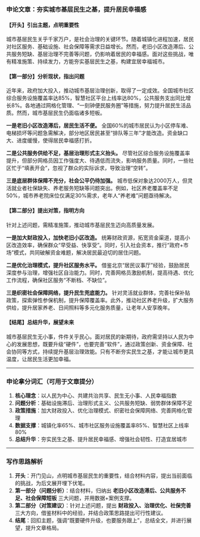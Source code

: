 ### **申论文章：夯实城市基层民生之基，提升居民幸福感**

#### **【开头】引出主题，点明重要性**

城市基层民生关乎千家万户，是社会治理的关键环节。随着城镇化进程加速，居民对社区服务、基础设施、社会保障等需求日益增长。然而，老旧小区改造滞后、公共服务短缺、基层治理不完善等问题，仍影响着居民的幸福感。面对这些挑战，唯有精准施策、持续发力，方能夯实基层民生之基，构建宜居幸福城市。

#### **【第一部分】分析现状，指出问题**

近年来，政府加大投入，推动城市基层治理创新，取得了一定成效。全国城市社区综合服务设施覆盖率达85%，智慧社区平台上线率达80%，公共服务支出同比增长8%。各地通过网格化管理、“一刻钟便民服务圈”等措施，努力提升居民生活品质。然而，城市基层民生仍面临诸多短板。

**一是老旧小区改造滞后，居民生活不便。** 全国60%的城市居民认为小区停车难、电梯损坏等问题急需解决，部分地区居民甚至“排队等三年”才能改造。资金缺口大、进度缓慢，使得居民幸福感打折。

**二是公共服务供给不足，基层治理形式主义抬头。** 尽管社区综合服务设施覆盖率提升，但部分网格员因工作强度大、待遇低而流失，影响服务质量。同时，一些社区忙于“填表开会”，忽视了群众的实际诉求，导致治理“空转”。

**三是底层群体保障不充分，社会公平仍待加强。** 城市低保对象达2000万人，但灵活就业者社保缺失、养老服务短缺等问题突出。例如，社区养老覆盖率不足50%，城市养老院床位仅满足30%需求，老年人“养老难”问题亟待解决。

#### **【第二部分】提出对策，指明方向**

针对上述问题，需精准施策，推动城市基层民生迈向高质量发展。

**一是加大财政投入，加快老旧小区改造。** 统筹财政资源，拓宽资金渠道，提高小区改造效率，确保群众“早受益、快享受”。同时，引入社会资本，推行“政府+市场”模式，共同破解资金难题，解决居民最迫切的居住问题。

**二是优化治理模式，提升社区服务水平。** 借鉴北京“居民议事厅”经验，鼓励居民深度参与治理，增强社区自治能力。同时，完善网格员激励机制，提高待遇、优化工作流程，确保社区服务“不断档、不缺位”。

**三是织密社会保障网络，提升民生兜底能力。** 针对灵活就业群体，完善社保补贴政策，探索弹性参保机制，提升保障覆盖率。此外，推动社区养老升级，扩大服务供给，提升居家养老、日间照料等多元化服务质量，让老年人安享晚年。

#### **【结尾】总结升华，展望未来**

城市基层民生无小事，件件关乎民心。面对居民的新期待，政府需坚持以人民为中心的发展思想，既要升级“硬件”，也要完善“软件”，通过政策创新、资金保障、社会协同等方式，持续提升基层治理效能。只有不断夯实民生之基，才能让城市更具温度，让居民生活更加幸福。

---

### **申论拿分词汇（可用于文章提分）**

1. **核心理念**：以人民为中心、共建共治共享、民生无小事、人民幸福指数
2. **问题分析**：基础设施滞后、治理形式主义、公共服务短缺、弱势群体保障不足
3. **政策措施**：加大财政投入、优化治理模式、织密社会保障网络、完善网格化管理
4. **数据支撑**：城镇化率65%、城市社区服务设施覆盖率85%、智慧社区上线率80%
5. **总结升华**：夯实民生之基、提升居民幸福感、增强社会韧性、打造宜居城市

---

### **写作思路解析**

1. **开头**：开门见山，点明城市基层民生的重要性，结合材料内容，提出当前面临的挑战，为后文展开埋下伏笔。
2. **第一部分（问题分析）**：结合材料，归纳出 **老旧小区改造滞后、公共服务不足、社会保障短板** 三大问题，并用数据+案例支撑。
3. **第二部分（对策建议）**：针对上述问题，提出 **财政投入、治理优化、社保完善** 三大方向，借鉴材料中的经验，并结合政策思路提出可行性建议。
4. **结尾**：回扣主题，强调“既要硬件升级，也要服务跟上”，总结全文，并进行展望，提升文章格局。

